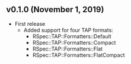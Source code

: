 ## v0.1.0 (November 1, 2019)
- First release
    - Added support for four TAP formats:
        - RSpec::TAP::Formatters::Default
        - RSpec::TAP::Formatters::Compact
        - RSpec::TAP::Formatters::Flat
        - RSpec::TAP::Formatters::FlatCompact
